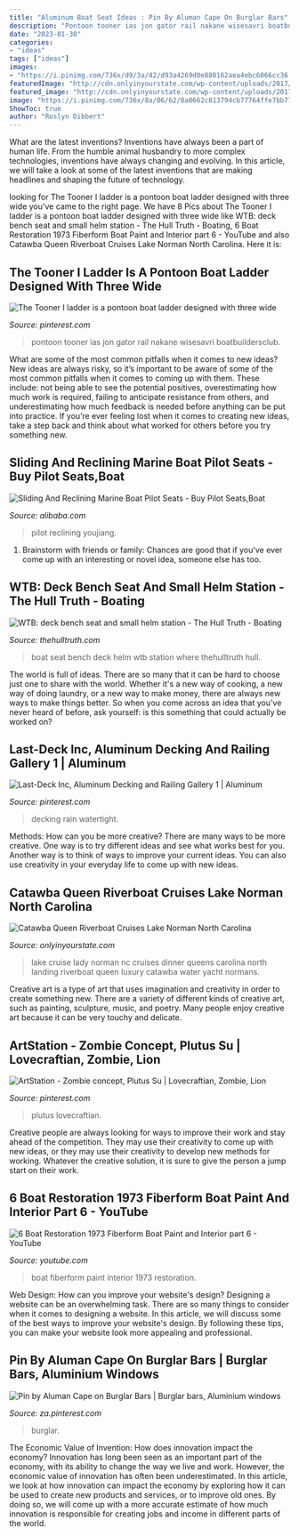 ```yaml
---
title: "Aluminum Boat Seat Ideas : Pin By Aluman Cape On Burglar Bars"
description: "Pontoon tooner ias jon gator rail nakane wisesavri boatbuildersclub"
date: "2023-01-30"
categories:
- "ideas"
tags: ["ideas"]
images:
- "https://i.pinimg.com/736x/d9/3a/42/d93a4269d0e880162aea4ebc6066cc36.jpg"
featuredImage: "http://cdn.onlyinyourstate.com/wp-content/uploads/2017/07/lake-norman-dinner-cruise-nc-700x452.jpg"
featured_image: "http://cdn.onlyinyourstate.com/wp-content/uploads/2017/07/lake-norman-dinner-cruise-nc-700x452.jpg"
image: "https://i.pinimg.com/736x/8a/06/62/8a0662c813794cb77764ffe7bb7751fd--ladders-yahoo.jpg"
ShowToc: true
author: "Roslyn Dibbert"
---
```



What are the latest inventions?
Inventions have always been a part of human life. From the humble animal husbandry to more complex technologies, inventions have always changing and evolving. In this article, we will take a look at some of the latest inventions that are making headlines and shaping the future of technology.

	

		
looking for The Tooner I ladder is a pontoon boat ladder designed with three wide you've came to the right page. We have 8 Pics about The Tooner I ladder is a pontoon boat ladder designed with three wide like WTB: deck bench seat and small helm station - The Hull Truth - Boating, 6 Boat Restoration 1973 Fiberform Boat Paint and Interior part 6 - YouTube and also Catawba Queen Riverboat Cruises Lake Norman North Carolina. Here it is:
		
    
## The Tooner I Ladder Is A Pontoon Boat Ladder Designed With Three Wide

<img loading=lazy src="https://i.pinimg.com/736x/8a/06/62/8a0662c813794cb77764ffe7bb7751fd--ladders-yahoo.jpg" onerror="this.onerror=null;this.src='https://tse1.mm.bing.net/th?id=OIP.5YUomI0XHWt_vQ1p68NqugHaIo&amp;pid=15.1';" alt="The Tooner I ladder is a pontoon boat ladder designed with three wide">

_Source: pinterest.com_

>pontoon tooner ias jon gator rail nakane wisesavri boatbuildersclub. 

	

What are some of the most common pitfalls when it comes to new ideas?
New ideas are always risky, so it’s important to be aware of some of the most common pitfalls when it comes to coming up with them. These include: not being able to see the potential positives, overestimating how much work is required, failing to anticipate resistance from others, and underestimating how much feedback is needed before anything can be put into practice. If you’re ever feeling lost when it comes to creating new ideas, take a step back and think about what worked for others before you try something new.

    
## Sliding And Reclining Marine Boat Pilot Seats - Buy Pilot Seats,Boat

<img loading=lazy src="https://sc01.alicdn.com/kf/H7f577650b7fe4225b049f158785a12ffe/238189360/H7f577650b7fe4225b049f158785a12ffe.jpg" onerror="this.onerror=null;this.src='https://tse3.mm.bing.net/th?id=OIP.bjv1VkiTaWGv3UbPLhYBdgHaJ4&amp;pid=15.1';" alt="Sliding And Reclining Marine Boat Pilot Seats - Buy Pilot Seats,Boat">

_Source: alibaba.com_

>pilot reclining youjiang. 

	

1. Brainstorm with friends or family: Chances are good that if you've ever come up with an interesting or novel idea, someone else has too.

    
## WTB: Deck Bench Seat And Small Helm Station - The Hull Truth - Boating

<img loading=lazy src="https://www.thehulltruth.com/attachment.php?attachmentid=313857&amp;stc=1&amp;d=1363809581" onerror="this.onerror=null;this.src='https://tse1.mm.bing.net/th?id=OIP.fuIJLQd5X89bQUjU2LMqzQHaFj&amp;pid=15.1';" alt="WTB: deck bench seat and small helm station - The Hull Truth - Boating">

_Source: thehulltruth.com_

>boat seat bench deck helm wtb station where thehulltruth hull. 

	

The world is full of ideas. There are so many that it can be hard to choose just one to share with the world. Whether it's a new way of cooking, a new way of doing laundry, or a new way to make money, there are always new ways to make things better. So when you come across an idea that you've never heard of before, ask yourself: is this something that could actually be worked on?

    
## Last-Deck Inc, Aluminum Decking And Railing Gallery 1 | Aluminum

<img loading=lazy src="https://i.pinimg.com/736x/d9/3a/42/d93a4269d0e880162aea4ebc6066cc36.jpg" onerror="this.onerror=null;this.src='https://tse2.mm.bing.net/th?id=OIP.LzQ87EwvkgR6dhSJjJZzUQHaFj&amp;pid=15.1';" alt="Last-Deck Inc, Aluminum Decking and Railing Gallery 1 | Aluminum">

_Source: pinterest.com_

>decking rain watertight. 

	

Methods: How can you be more creative?
There are many ways to be more creative. One way is to try different ideas and see what works best for you. Another way is to think of ways to improve your current ideas. You can also use creativity in your everyday life to come up with new ideas.

    
## Catawba Queen Riverboat Cruises Lake Norman North Carolina

<img loading=lazy src="http://cdn.onlyinyourstate.com/wp-content/uploads/2017/07/lake-norman-dinner-cruise-nc-700x452.jpg" onerror="this.onerror=null;this.src='https://tse4.mm.bing.net/th?id=OIP.syboUOAHcGXfZGdbzhx1VgHaEy&amp;pid=15.1';" alt="Catawba Queen Riverboat Cruises Lake Norman North Carolina">

_Source: onlyinyourstate.com_

>lake cruise lady norman nc cruises dinner queens carolina north landing riverboat queen luxury catawba water yacht normans. 

	

Creative art is a type of art that uses imagination and creativity in order to create something new. There are a variety of different kinds of creative art, such as painting, sculpture, music, and poetry. Many people enjoy creative art because it can be very touchy and delicate.

    
## ArtStation - Zombie Concept, Plutus Su | Lovecraftian, Zombie, Lion

<img loading=lazy src="https://i.pinimg.com/736x/29/fe/67/29fe67fca4b0a4fe5635ff0b08d48e1b--zombies-su.jpg" onerror="this.onerror=null;this.src='https://tse3.mm.bing.net/th?id=OIP.y-rfrt1uKVPfDQx5_WyycAHaKD&amp;pid=15.1';" alt="ArtStation - Zombie concept, Plutus Su | Lovecraftian, Zombie, Lion">

_Source: pinterest.com_

>plutus lovecraftian. 

	

Creative people are always looking for ways to improve their work and stay ahead of the competition. They may use their creativity to come up with new ideas, or they may use their creativity to develop new methods for working. Whatever the creative solution, it is sure to give the person a jump start on their work.

    
## 6 Boat Restoration 1973 Fiberform Boat Paint And Interior Part 6 - YouTube

<img loading=lazy src="http://i1.ytimg.com/vi/ynYg9C5Gb-s/maxresdefault.jpg" onerror="this.onerror=null;this.src='https://tse4.mm.bing.net/th?id=OIP.cuaw7knCyZtrBXk5hMGOAwHaEK&amp;pid=15.1';" alt="6 Boat Restoration 1973 Fiberform Boat Paint and Interior part 6 - YouTube">

_Source: youtube.com_

>boat fiberform paint interior 1973 restoration. 

	

Web Design: How can you improve your website's design?
Designing a website can be an overwhelming task. There are so many things to consider when it comes to designing a website. In this article, we will discuss some of the best ways to improve your website's design. By following these tips, you can make your website look more appealing and professional.

    
## Pin By Aluman Cape On Burglar Bars | Burglar Bars, Aluminium Windows

<img loading=lazy src="https://i.pinimg.com/736x/c8/6a/1b/c86a1bc481d06895d18ccf6b40ee4ae6.jpg" onerror="this.onerror=null;this.src='https://tse3.mm.bing.net/th?id=OIP.USGYlDRXjcF7MHtmviR4XAHaFj&amp;pid=15.1';" alt="Pin by Aluman Cape on Burglar Bars | Burglar bars, Aluminium windows">

_Source: za.pinterest.com_

>burglar. 

	

The Economic Value of Invention: How does innovation impact the economy?
Innovation has long been seen as an important part of the economy, with its ability to change the way we live and work. However, the economic value of innovation has often been underestimated. In this article, we look at how innovation can impact the economy by exploring how it can be used to create new products and services, or to improve old ones. By doing so, we will come up with a more accurate estimate of how much innovation is responsible for creating jobs and income in different parts of the world.


